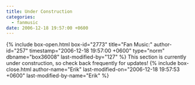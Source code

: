 ```yaml
---
title: Under Construction
categories:
  - fanmusic
date: 2006-12-18 19:57:00 +0600
---
```

{% include box-open.html box-id="2773" title="Fan Music:" author-id="257" timestamp="2006-12-18 19:57:00 +0600" type="norm" dbname="box36008" last-modified-by="127" %}
This section is currently under construction, so check back frequently for updates!
{% include box-close.html author-name="Erik" last-modified-on="2006-12-18 19:57:53 +0600" last-modified-by-name="Erik" %}
